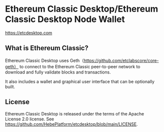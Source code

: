Ethereum Classic Desktop/Ethereum Classic Desktop Node Wallet
=====================================

https://etcdesktop.com

What is Ethereum Classic?
---------------------

Ethereum Classic Desktop uses Geth（https://github.com/etclabscore/core-geth） to connect to the Ethereum Classic peer-to-peer network to download and fully validate blocks and transactions.

It also includes a wallet and graphical user interface that can be optionally built.

License
-------

Ethereum Classic Desktop is released under the terms of the Apache License 2.0 license.
See https://github.com/HebePlatform/etcdesktop/blob/main/LICENSE.

